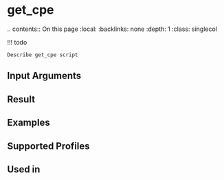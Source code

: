 

# get_cpe

.. contents:: On this page
    :local:
    :backlinks: none
    :depth: 1
    :class: singlecol

<!-- prettier-ignore -->
!!! todo

    Describe get_cpe script

Input Arguments
---------------

Result
------

Examples
--------

Supported Profiles
------------------

Used in
-------
